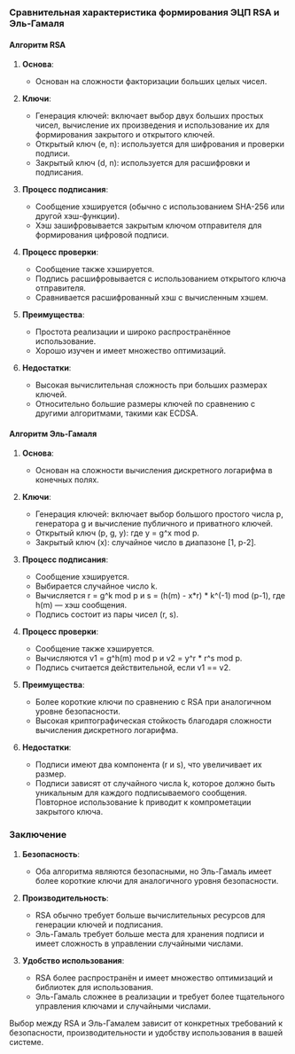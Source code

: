 ### Сравнительная характеристика формирования ЭЦП RSA и Эль-Гамаля

#### Алгоритм RSA

1. **Основа**:

   - Основан на сложности факторизации больших целых чисел.

2. **Ключи**:

   - Генерация ключей: включает выбор двух больших простых чисел, вычисление их произведения и использование их для формирования закрытого и открытого ключей.
   - Открытый ключ (e, n): используется для шифрования и проверки подписи.
   - Закрытый ключ (d, n): используется для расшифровки и подписания.

3. **Процесс подписания**:

   - Сообщение хэшируется (обычно с использованием SHA-256 или другой хэш-функции).
   - Хэш зашифровывается закрытым ключом отправителя для формирования цифровой подписи.

4. **Процесс проверки**:

   - Сообщение также хэшируется.
   - Подпись расшифровывается с использованием открытого ключа отправителя.
   - Сравнивается расшифрованный хэш с вычисленным хэшем.

5. **Преимущества**:

   - Простота реализации и широко распространённое использование.
   - Хорошо изучен и имеет множество оптимизаций.

6. **Недостатки**:
   - Высокая вычислительная сложность при больших размерах ключей.
   - Относительно большие размеры ключей по сравнению с другими алгоритмами, такими как ECDSA.

#### Алгоритм Эль-Гамаля

1. **Основа**:

   - Основан на сложности вычисления дискретного логарифма в конечных полях.

2. **Ключи**:

   - Генерация ключей: включает выбор большого простого числа p, генератора g и вычисление публичного и приватного ключей.
   - Открытый ключ (p, g, y): где y = g^x mod p.
   - Закрытый ключ (x): случайное число в диапазоне [1, p-2].

3. **Процесс подписания**:

   - Сообщение хэшируется.
   - Выбирается случайное число k.
   - Вычисляется r = g^k mod p и s = (h(m) - x*r) * k^(-1) mod (p-1), где h(m) — хэш сообщения.
   - Подпись состоит из пары чисел (r, s).

4. **Процесс проверки**:

   - Сообщение также хэшируется.
   - Вычисляются v1 = g^h(m) mod p и v2 = y^r \* r^s mod p.
   - Подпись считается действительной, если v1 == v2.

5. **Преимущества**:

   - Более короткие ключи по сравнению с RSA при аналогичном уровне безопасности.
   - Высокая криптографическая стойкость благодаря сложности вычисления дискретного логарифма.

6. **Недостатки**:
   - Подписи имеют два компонента (r и s), что увеличивает их размер.
   - Подписи зависят от случайного числа k, которое должно быть уникальным для каждого подписываемого сообщения. Повторное использование k приводит к компрометации закрытого ключа.

### Заключение

1. **Безопасность**:

   - Оба алгоритма являются безопасными, но Эль-Гамаль имеет более короткие ключи для аналогичного уровня безопасности.

2. **Производительность**:

   - RSA обычно требует больше вычислительных ресурсов для генерации ключей и подписания.
   - Эль-Гамаль требует больше места для хранения подписи и имеет сложность в управлении случайными числами.

3. **Удобство использования**:
   - RSA более распространён и имеет множество оптимизаций и библиотек для использования.
   - Эль-Гамаль сложнее в реализации и требует более тщательного управления ключами и случайными числами.

Выбор между RSA и Эль-Гамалем зависит от конкретных требований к безопасности, производительности и удобству использования в вашей системе.
